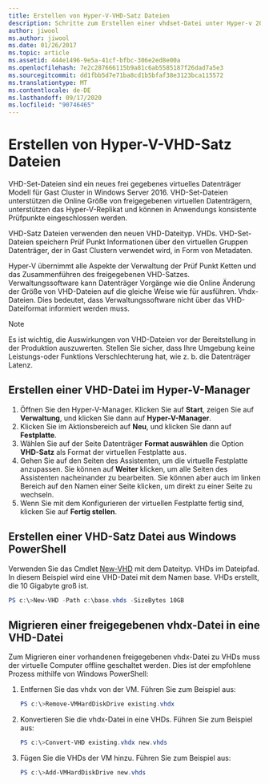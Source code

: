 ```yaml
---
title: Erstellen von Hyper-V-VHD-Satz Dateien
description: Schritte zum Erstellen einer vhdset-Datei unter Hyper-v 2016
author: jiwool
ms.author: jiwool
ms.date: 01/26/2017
ms.topic: article
ms.assetid: 444e1496-9e5a-41cf-bfbc-306e2ed8e00a
ms.openlocfilehash: 7e2c287666115b9a81c6ab5585187f26dad7a5e3
ms.sourcegitcommit: dd1fbb5d7e71ba8cd1b5bfaf38e3123bca115572
ms.translationtype: MT
ms.contentlocale: de-DE
ms.lasthandoff: 09/17/2020
ms.locfileid: "90746465"
---
```

# <a name="create-hyper-v-vhd-set-files"></a>Erstellen von Hyper-V-VHD-Satz Dateien
VHD-Set-Dateien sind ein neues frei gegebenes virtuelles Datenträger Modell für Gast Cluster in Windows Server 2016. VHD-Set-Dateien unterstützen die Online Größe von freigegebenen virtuellen Datenträgern, unterstützen das Hyper-V-Replikat und können in Anwendungs konsistente Prüfpunkte eingeschlossen werden.

VHD-Satz Dateien verwenden den neuen VHD-Dateityp. VHDs. VHD-Set-Dateien speichern Prüf Punkt Informationen über den virtuellen Gruppen Datenträger, der in Gast Clustern verwendet wird, in Form von Metadaten.

Hyper-V übernimmt alle Aspekte der Verwaltung der Prüf Punkt Ketten und das Zusammenführen des freigegebenen VHD-Satzes. Verwaltungssoftware kann Datenträger Vorgänge wie die Online Änderung der Größe von VHD-Dateien auf die gleiche Weise wie für ausführen. Vhdx-Dateien. Dies bedeutet, dass Verwaltungssoftware nicht über das VHD-Dateiformat informiert werden muss.

> [!NOTE]
> Es ist wichtig, die Auswirkungen von VHD-Dateien vor der Bereitstellung in der Produktion auszuwerten. Stellen Sie sicher, dass Ihre Umgebung keine Leistungs-oder Funktions Verschlechterung hat, wie z. b. die Datenträger Latenz.

## <a name="create-a-vhd-set-file-from-hyper-v-manager"></a>Erstellen einer VHD-Datei im Hyper-V-Manager

1.  Öffnen Sie den Hyper-V-Manager. Klicken Sie auf **Start**, zeigen Sie auf **Verwaltung**, und klicken Sie dann auf **Hyper-V-Manager**.
2.  Klicken Sie im Aktionsbereich auf **Neu**, und klicken Sie dann auf **Festplatte**.
3.  Wählen Sie auf der Seite Datenträger **Format auswählen** die Option **VHD-Satz** als Format der virtuellen Festplatte aus.
4.  Gehen Sie auf den Seiten des Assistenten, um die virtuelle Festplatte anzupassen. Sie können auf **Weiter** klicken, um alle Seiten des Assistenten nacheinander zu bearbeiten. Sie können aber auch im linken Bereich auf den Namen einer Seite klicken, um direkt zu einer Seite zu wechseln.
5.  Wenn Sie mit dem Konfigurieren der virtuellen Festplatte fertig sind, klicken Sie auf **Fertig stellen**.

## <a name="create-a-vhd-set-file-from-windows-powershell"></a>Erstellen einer VHD-Satz Datei aus Windows PowerShell

Verwenden Sie das Cmdlet [New-VHD](/powershell/module/hyper-v/new-vhd?view=win10-ps) mit dem Dateityp. VHDs im Dateipfad. In diesem Beispiel wird eine VHD-Datei mit dem Namen base. VHDs erstellt, die 10 Gigabyte groß ist.

``` PowerShell
PS c:\>New-VHD -Path c:\base.vhds -SizeBytes 10GB
```

## <a name="migrate-a-shared-vhdx-file-to-a-vhd-set-file"></a>Migrieren einer freigegebenen vhdx-Datei in eine VHD-Datei

Zum Migrieren einer vorhandenen freigegebenen vhdx-Datei zu VHDs muss der virtuelle Computer offline geschaltet werden. Dies ist der empfohlene Prozess mithilfe von Windows PowerShell:

1. Entfernen Sie das vhdx von der VM. Führen Sie zum Beispiel aus:
   ``` PowerShell
   PS c:\>Remove-VMHardDiskDrive existing.vhdx
   ```

2. Konvertieren Sie die vhdx-Datei in eine VHDs. Führen Sie zum Beispiel aus:
   ``` PowerShell
   PS c:\>Convert-VHD existing.vhdx new.vhds
   ```

3. Fügen Sie die VHDs der VM hinzu. Führen Sie zum Beispiel aus:
   ``` PowerShell
   PS c:\>Add-VMHardDiskDrive new.vhds
   ```